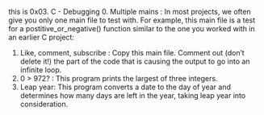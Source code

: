 this is 0x03. C - Debugging
0. Multiple mains : In most projects, we often give you only one main file to test with. For example, this main file is a test for a postitive_or_negative() function similar to the one you worked with in an earlier C project:
1. Like, comment, subscribe : Copy this main file. Comment out (don’t delete it!) the part of the code that is causing the output to go into an infinite loop.
2. 0 > 972? : This program prints the largest of three integers.
3. Leap year: This program converts a date to the day of year and determines how many days are left in the year, taking leap year into consideration.
